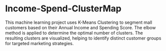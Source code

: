 # Income-Spend-ClusterMap
This machine learning project uses K-Means Clustering to segment mall customers based on their Annual Income and Spending Score. The elbow method is applied to determine the optimal number of clusters. The resulting clusters are visualized, helping to identify distinct customer groups for targeted marketing strategies.
